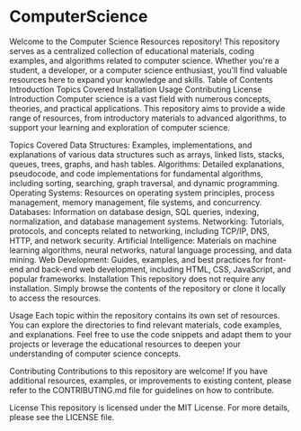 # ComputerScience
Welcome to the Computer Science Resources repository! This repository serves as a centralized collection of educational materials, coding examples, and algorithms related to computer science. Whether you're a student, a developer, or a computer science enthusiast, you'll find valuable resources here to expand your knowledge and skills.
Table of Contents
Introduction
Topics Covered
Installation
Usage
Contributing
License
Introduction
Computer science is a vast field with numerous concepts, theories, and practical applications. This repository aims to provide a wide range of resources, from introductory materials to advanced algorithms, to support your learning and exploration of computer science.

Topics Covered
Data Structures: Examples, implementations, and explanations of various data structures such as arrays, linked lists, stacks, queues, trees, graphs, and hash tables.
Algorithms: Detailed explanations, pseudocode, and code implementations for fundamental algorithms, including sorting, searching, graph traversal, and dynamic programming.
Operating Systems: Resources on operating system principles, process management, memory management, file systems, and concurrency.
Databases: Information on database design, SQL queries, indexing, normalization, and database management systems.
Networking: Tutorials, protocols, and concepts related to networking, including TCP/IP, DNS, HTTP, and network security.
Artificial Intelligence: Materials on machine learning algorithms, neural networks, natural language processing, and data mining.
Web Development: Guides, examples, and best practices for front-end and back-end web development, including HTML, CSS, JavaScript, and popular frameworks.
Installation
This repository does not require any installation. Simply browse the contents of the repository or clone it locally to access the resources.

Usage
Each topic within the repository contains its own set of resources. You can explore the directories to find relevant materials, code examples, and explanations. Feel free to use the code snippets and adapt them to your projects or leverage the educational resources to deepen your understanding of computer science concepts.

Contributing
Contributions to this repository are welcome! If you have additional resources, examples, or improvements to existing content, please refer to the CONTRIBUTING.md file for guidelines on how to contribute.

License
This repository is licensed under the MIT License. For more details, please see the LICENSE file.

